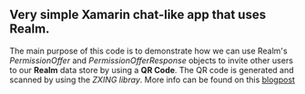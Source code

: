 ## Very simple  Xamarin chat-like app that uses Realm.
The main purpose of this code is to demonstrate how we can use Realm's *PermissionOffer* and *PermissionOfferResponse* objects to invite other users to our **Realm** data store by using a **QR Code**.
The QR code is generated and scanned by using the *ZXING libray*.
More info can be found on this [blogpost](http://blog.pieeatingninjas.be/2017/08/03/sharing-a-realm-via-a-qr-code-using-zxing)
